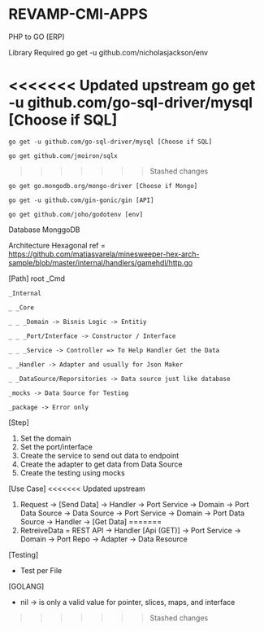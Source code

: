 # REVAMP-CMI-APPS
 PHP to GO (ERP)

   Library Required
    go get -u github.com/nicholasjackson/env
    
<<<<<<< Updated upstream
    go get -u github.com/go-sql-driver/mysql [Choose if SQL]
=======
    go get -u github.com/go-sql-driver/mysql [Choose if SQL] 

    go get github.com/jmoiron/sqlx
>>>>>>> Stashed changes
    
    go get go.mongodb.org/mongo-driver [Choose if Mongo]
    
    go get -u github.com/gin-gonic/gin [API]
    
    go get github.com/joho/godotenv [env]
    

   Database 
    MonggoDB

   Architecture
    Hexagonal ref = https://github.com/matiasvarela/minesweeper-hex-arch-sample/blob/master/internal/handlers/gamehdl/http.go

  [Path]
    root
    _Cmd
    
    _Internal
    
    _ _Core 
    
    _ _ _Domain -> Bisnis Logic -> Entitiy
    
    _ _ _Port/Interface -> Constructor / Interface
    
    _ _ _Service -> Controller => To Help Handler Get the Data
    
    _ _Handler -> Adapter and usually for Json Maker
    
    _ _DataSource/Reporsitories -> Data source just like database
    
    _mocks -> Data Source for Testing
    
    _package -> Error only

  [Step]
  1. Set the domain 
  2. Set the port/interface
  3. Create the service to send out data to endpoint
  4. Create the adapter to get data from Data Source
  5. Create the testing using mocks

  [Use Case]
<<<<<<< Updated upstream
  1. Request -> [Send Data] -> Handler -> Port Service -> Domain -> Port Data Source -> Data Source -> Port Service -> Domain -> Port Data Source -> Handler -> [Get Data]
=======
  1. RetreiveData =  REST API -> Handler [Api (GET)] -> Port Service ->  Domain -> Port Repo -> Adapter -> Data Resource
  
  [Testing]
  - Test per File


  [GOLANG]
  - nil -> is only a valid value for pointer, slices, maps, and interface
>>>>>>> Stashed changes
